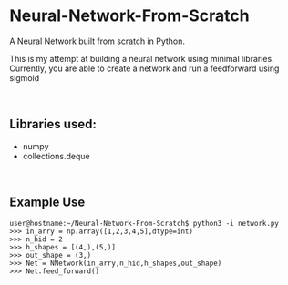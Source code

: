 # Neural-Network-From-Scratch
A Neural Network built from scratch in Python.  

This is my attempt at building a neural network using minimal libraries.  
Currently, you are able to create a network and run a feedforward using sigmoid 
&nbsp;

&nbsp;

## Libraries used:
- numpy
- collections.deque
&nbsp;

&nbsp;

## Example Use

```
user@hostname:~/Neural-Network-From-Scratch$ python3 -i network.py
>>> in_arry = np.array([1,2,3,4,5],dtype=int)
>>> n_hid = 2
>>> h_shapes = [(4,),(5,)]
>>> out_shape = (3,)
>>> Net = NNetwork(in_arry,n_hid,h_shapes,out_shape)
>>> Net.feed_forward()
```
